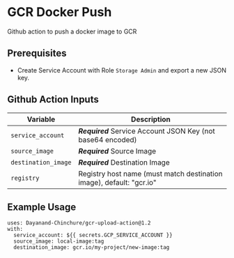 # GCR Docker Push

Github action to push a docker image to GCR

## Prerequisites

* Create Service Account with Role `Storage Admin` and export a new JSON key.


## Github Action Inputs

| Variable                         | Description                                                                 |
|----------------------------------|-----------------------------------------------------------------------------|
| `service_account`                          | ***Required*** Service Account JSON Key (not base64 encoded)                |
| `source_image`                            | ***Required*** Source Image                                                 |
| `destination_image`                            | ***Required*** Destination Image                                            |
| `registry`                       |  Registry host name (must match destination image), default: "gcr.io"       |


## Example Usage

```
uses: Dayanand-Chinchure/gcr-upload-action@1.2
with:
  service_account: ${{ secrets.GCP_SERVICE_ACCOUNT }}
  source_image: local-image:tag
  destination_image: gcr.io/my-project/new-image:tag
```
